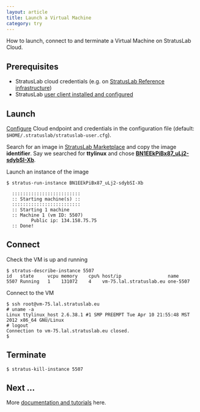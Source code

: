 ```yaml
---
layout: article
title: Launch a Virtual Machine
category: try
---
```


How to launch, connect to and terminate a Virtual Machine on
StratusLab Cloud.

Prerequisites
-------------

* StratusLab cloud credentials (e.g. on [StratusLab Reference
  infrastructure][ref-infra])
* StratusLab [user client installed and
  configured][user-client-install]

Launch
------

[Configure][user-client-config] Cloud endpoint and credentials in the
configuration file (default: `$HOME/.stratuslab/stratuslab-user.cfg`).

Search for an image in [StratusLab Marketplace][marketplace] and copy 
the image **identifier**. Say we searched for **ttylinux** and chose 
**[BN1EEkPiBx87_uLj2-sdybSI-Xb][ttylinux-img]**.

Launch an instance of the image

    $ stratus-run-instance BN1EEkPiBx87_uLj2-sdybSI-Xb
    
      :::::::::::::::::::::::::
      :: Starting machine(s) ::
      :::::::::::::::::::::::::
      :: Starting 1 machine
      :: Machine 1 (vm ID: 5507)
             Public ip: 134.158.75.75
      :: Done!

Connect
-------

Check the VM is up and running

    $ stratus-describe-instance 5507
    id   state     vcpu memory    cpu% host/ip                 name
    5507 Running   1    131072    4    vm-75.lal.stratuslab.eu one-5507

Connect to the VM

    $ ssh root@vm-75.lal.stratuslab.eu
    # uname -a
    Linux ttylinux_host 2.6.38.1 #1 SMP PREEMPT Tue Apr 10 21:55:48 MST 2012 x86_64 GNU/Linux
    # logout
    Connection to vm-75.lal.stratuslab.eu closed.
    $

Terminate
---------

    $ stratus-kill-instance 5507

Next ...
--------

More [documentation and tutorials][docs] here.


[ref-infra]: /try%20it/2012/02/10/try-reference-cloud-infrastructures.html
[user-client-install]: /install/2012/01/19/install-user-cli-installation.html
[user-client-config]: /install/2012/01/19/install-user-cli-installation.html#config
[marketplace]: https://marketplace.stratuslab.eu
[docs]: /documentation
[ttylinux-img]: https://marketplace.stratuslab.eu/metadata/BN1EEkPiBx87_uLj2-sdybSI-Xb